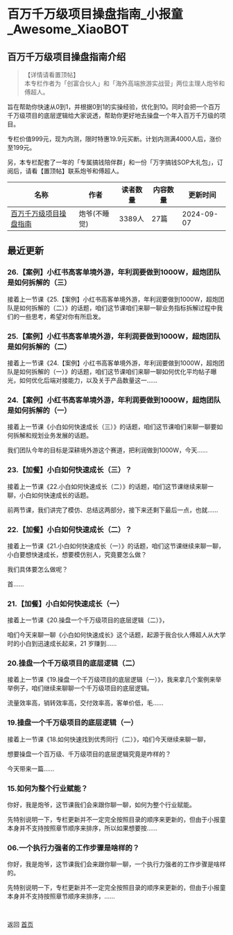 # 百万千万级项目操盘指南_小报童_Awesome_XiaoBOT

## 百万千万级项目操盘指南介绍
> 【详情请看置顶帖】    
本专栏作者为「创富合伙人」和「海外高端旅游实战营」两位主理人炮爷和傅超人。    
    
旨在帮助你快速从0到1，并根据0到1的实操经验，优化到10。同时会把一个百万千万级项目的底层逻辑给大家说透，帮助你更好地去操盘一个年入百万千万级的项目。    
    
专栏价值999元，现为内测，限时特惠19.9元买断。计划内测满4000人后，涨价至199元。    
    
另，本专栏配套了一年的「专属搞钱陪伴群」和一份「万字搞钱SOP大礼包」，订阅后，请看【置顶帖】联系炮爷和傅超人。  
  


|名称|作者|读者数量|内容数量|更新时间|
|---|---|---|---|---|
|[百万千万级项目操盘指南](https://xiaobot.net/p/paoye365?refer=0b133df9-27dc-423b-8101-639049001c13)|炮爷(不睡觉)|3389人|27篇|2024-09-07|

## 最近更新
### 26.【案例】小红书高客单境外游，年利润要做到1000W，超炮团队是如何拆解的（三）

接着上一节课《25.【案例】小红书高客单境外游，年利润要做到1000W，超炮团队是如何拆解的（二）》的话题，咱们这节课咱们来聊一聊业务指标拆解过程中我们的一些思考，希望对你有所启发。

### 25.【案例】小红书高客单境外游，年利润要做到1000W，超炮团队是如何拆解的（二）

接着上一节课《24.【案例】小红书高客单境外游，年利润要做到1000W，超炮团队是如何拆解的（一）》的话题，咱们这节课咱们来聊一聊如何优化平均帖子曝光，如何优化后端对接能力，以及关于产品数量这一......

### 24.【案例】小红书高客单境外游，年利润要做到1000W，超炮团队是如何拆解的（一）

接着上一节课《小白如何快速成长（三）》的话题，咱们这节课咱们来聊一聊要如何拆解和规划业务发展的话题。

我们团队今年的目标是深耕境外游这个赛道，把利润做到1000W，今天......

### 23.【加餐】小白如何快速成长（三）？

接着上一节课《22.小白如何快速成长（二）》的话题，咱们这节课继续来聊一聊，小白如何快速成长的话题。

前两节课，我们讲完了模仿、总结这两部分，接下来还剩下最后一点，也就......

### 22.【加餐】小白如何快速成长（二）？

接着上一节课《21.小白如何快速成长（一）》的话题，咱们这节课继续来聊一聊，小白要想快速成长，想要模仿别人，究竟要怎么做？

我们具体要怎么做呢？

首......

### 21.【加餐】小白如何快速成长（一）

接着上一节课《20.操盘一个千万级项目的底层逻辑（二）》，

咱们今天来聊一聊《小白如何快速成长》这个话题，起源于我合伙人傅超人从大学时的小白到迅速成长起来，21 岁赚到......

### 20.操盘一个千万级项目的底层逻辑（二）

接着上一节课《19.操盘一个千万级项目的底层逻辑（一）》，我来拿几个案例来举举例子，咱们继续来聊聊一个千万级项目的底层逻辑。

流量效率高，销转效率高，交付效率高，客单价低，毛......

### 19.操盘一个千万级项目的底层逻辑（一）

接着上一节课《18.如何快速找到优秀同行（二）》，咱们今天继续来聊一聊，

想要操盘一个百万级、千万级项目的底层逻辑究竟是咋样的？

今天带来一篇......

### 15.如何为整个行业赋能？

你好，我是炮爷，这节课我们会来跟你聊一聊，如何为整个行业赋能。

先特别说明一下，专栏更新并不一定完全按照目录的顺序来更新的，但由于小报童本身并不支持按照章节顺序来排序，所以如果想要按......

### 06.一个执行力强者的工作步骤是啥样的？

你好，我是炮爷，这节课我们会来跟你聊一聊，一个执行力强者的工作步骤是啥样的。

先特别说明一下，专栏更新并不一定完全按照目录的顺序来更新的，但由于小报童本身并不支持按照章节顺序来排序，......


<a href="https://github.com/Reno9527/awesome-xiaobot" style="color: white; text-decoration: none;">awesome-xiaobot</a>

返回 [首页](../README.md)
